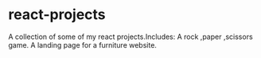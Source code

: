 # react-projects
A collection of some of my react projects.Includes:
A rock ,paper ,scissors game.
A landing page for a furniture website. 

